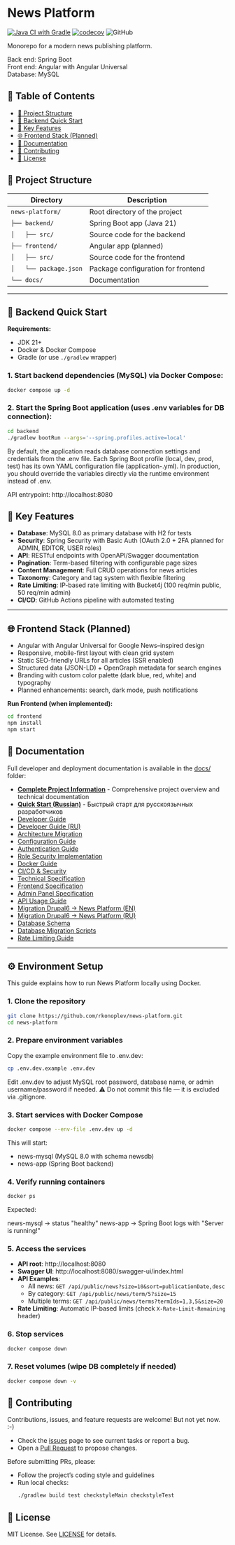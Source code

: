 # News Platform

[![Java CI with Gradle](https://github.com/rkonoplev/news-platform/actions/workflows/gradle-ci.yml/badge.svg)](https://github.com/rkonoplev/news-platform/actions/workflows/gradle-ci.yml)
[![codecov](https://codecov.io/gh/rkonoplev/news-platform/graph/badge.svg?token=YOUR_TOKEN)](https://codecov.io/gh/rkonoplev/news-platform)
![GitHub](https://img.shields.io/github/license/rkonoplev/news-platform)

Monorepo for a modern news publishing platform.

Back end: Spring Boot  
Front end: Angular with Angular Universal  
Database: MySQL

## 📑 Table of Contents
- [📂 Project Structure](#-project-structure)
- [🚀 Backend Quick Start](#-backend-quick-start)
- [📌 Key Features](#-key-features)
- [🌐 Frontend Stack (Planned)](#-frontend-stack-planned)
- [📖 Documentation](#-documentation)
- [🤝 Contributing](#-contributing)
- [📜 License](#-license)

## 📂 Project Structure

| Directory              | Description                        |
|------------------------|------------------------------------|
| `news-platform/`       | Root directory of the project      |
| `├── backend/`         | Spring Boot app (Java 21)          |
| `│   ├── src/`         | Source code for the backend        |
| `├── frontend/`        | Angular app (planned)              |
| `│   ├── src/`         | Source code for the frontend       |
| `│   └── package.json` | Package configuration for frontend |
| `└── docs/`            | Documentation                      |


---

## 🚀 Backend Quick Start

**Requirements:**
- JDK 21+
- Docker & Docker Compose
- Gradle (or use `./gradlew` wrapper)

### 1. Start backend dependencies (MySQL) via Docker Compose:
```bash
docker compose up -d
```

### 2. Start the Spring Boot application (uses .env variables for DB connection):

```bash
cd backend
./gradlew bootRun --args='--spring.profiles.active=local'
```
By default, the application reads database connection settings and credentials from the .env file.
Each Spring Boot profile (local, dev, prod, test) has its own YAML configuration file (application-<profile>.yml).
In production, you should override the variables directly via the runtime environment instead of .env.

API entrypoint: http://localhost:8080


## 📌 Key Features

- **Database**: MySQL 8.0 as primary database with H2 for tests
- **Security**: Spring Security with Basic Auth (OAuth 2.0 + 2FA planned for ADMIN, EDITOR, USER roles)
- **API**: RESTful endpoints with OpenAPI/Swagger documentation
- **Pagination**: Term-based filtering with configurable page sizes
- **Content Management**: Full CRUD operations for news articles
- **Taxonomy**: Category and tag system with flexible filtering
- **Rate Limiting**: IP-based rate limiting with Bucket4j (100 req/min public, 50 req/min admin)
- **CI/CD**: GitHub Actions pipeline with automated testing

---

## 🌐 Frontend Stack (Planned)

- Angular with Angular Universal for Google News–inspired design  
- Responsive, mobile-first layout with clean grid system  
- Static SEO-friendly URLs for all articles (SSR enabled)  
- Structured data (JSON-LD) + OpenGraph metadata for search engines  
- Branding with custom color palette (dark blue, red, white) and typography  
- Planned enhancements: search, dark mode, push notifications

**Run Frontend (when implemented):**
```bash
cd frontend
npm install
npm start
```

## 📖 Documentation
Full developer and deployment documentation is available in the [docs/](docs/) folder:

- **[Complete Project Information](docs/TASK_DESCRIPTION.md)** - Comprehensive project overview and technical documentation
- **[Quick Start (Russian)](docs/QUICK_START_RU.md)** - Быстрый старт для русскоязычных разработчиков
- [Developer Guide](docs/DEVELOPER_GUIDE.md)
- [Developer Guide (RU)](docs/DEVELOPER_GUIDE_RU.md)
- [Architecture Migration](docs/ARCHITECTURE_MIGRATION.md)
- [Configuration Guide](docs/CONFIG_GUIDE.md)
- [Authentication Guide](docs/AUTHENTICATION_GUIDE.md)
- [Role Security Implementation](docs/ROLE_SECURITY_IMPLEMENTATION.md)
- [Docker Guide](docs/DOCKER_GUIDE.md)
- [CI/CD & Security](docs/CI_CD_SECURITY.md)
- [Technical Specification](docs/TECHNICAL_SPEC.md)
- [Frontend Specification](docs/FRONTEND_SPEC.md)
- [Admin Panel Specification](docs/ADMIN_PANEL_SPEC.md)
- [API Usage Guide](docs/API_USAGE.md)
- [Migration Drupal6 → News Platform (EN)](docs/MIGRATION_DRUPAL6.md)
- [Migration Drupal6 → News Platform (RU)](docs/MIGRATION_DRUPAL6_RU.md)
- [Database Schema](docs/DATABASE_SCHEMA.md)
- [Database Migration Scripts](db_data/README.md)
- [Rate Limiting Guide](docs/RATE_LIMITING.md)
---
## ⚙️ Environment Setup

This guide explains how to run News Platform locally using Docker.

### 1. Clone the repository
```bash
git clone https://github.com/rkonoplev/news-platform.git
cd news-platform
```
### 2. Prepare environment variables
   Copy the example environment file to .env.dev:

```bash
cp .env.dev.example .env.dev
```
Edit .env.dev to adjust MySQL root password, database name, or admin username/password if needed.
⚠️ Do not commit this file — it is excluded via .gitignore.

### 3. Start services with Docker Compose
   ```bash
   docker compose --env-file .env.dev up -d
   ```
   This will start:

* news-mysql (MySQL 8.0 with schema newsdb)
* news-app (Spring Boot backend)
### 4. Verify running containers
   ```bash
   docker ps
   ```
   Expected:

news-mysql → status "healthy"
news-app → Spring Boot logs with "Server is running!"
### 5. Access the services
   - **API root**: http://localhost:8080
   - **Swagger UI**: http://localhost:8080/swagger-ui/index.html
   - **API Examples**:
     - All news: `GET /api/public/news?size=10&sort=publicationDate,desc`
     - By category: `GET /api/public/news/term/5?size=15`
     - Multiple terms: `GET /api/public/news/terms?termIds=1,3,5&size=20`
   - **Rate Limiting**: Automatic IP-based limits (check `X-Rate-Limit-Remaining` header)
### 6. Stop services
   ```bash
   docker compose down
   ```
### 7. Reset volumes (wipe DB completely if needed)
   ```bash
   docker compose down -v
   ```

## 🤝 Contributing
Contributions, issues, and feature requests are welcome! But not yet now. :-)

- Check the [issues](../../issues) page to see current tasks or report a bug.
- Open a [Pull Request](../../pulls) to propose changes.

Before submitting PRs, please:
- Follow the project’s coding style and guidelines
- Run local checks:
  ```bash
  ./gradlew build test checkstyleMain checkstyleTest
  ```
  
## 📜 License
MIT License. See [LICENSE](LICENSE) for details.
